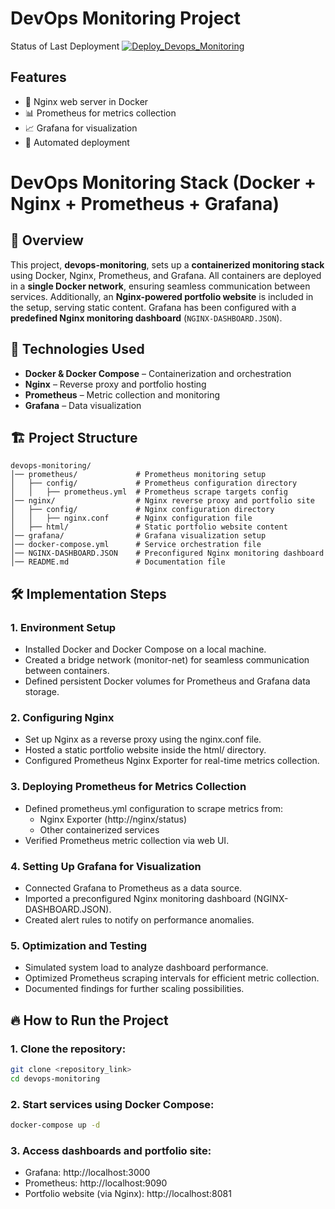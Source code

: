 # DevOps Monitoring Project
Status of Last Deployment
[![Deploy_Devops_Monitoring](https://github.com/dmplastun/devops-monitoring/actions/workflows/deploy.yml/badge.svg?branch=main)](https://github.com/dmplastun/devops-monitoring/actions/workflows/deploy.yml)

## Features
- 🐳 Nginx web server in Docker
- 📊 Prometheus for metrics collection
- 📈 Grafana for visualization
- 🔄 Automated deployment

# DevOps Monitoring Stack (Docker + Nginx + Prometheus + Grafana)

## 📌 Overview

This project, **devops-monitoring**, sets up a **containerized monitoring stack** using Docker, Nginx, Prometheus, and Grafana.
All containers are deployed in a **single Docker network**, ensuring seamless communication between services.
Additionally, an **Nginx-powered portfolio website** is included in the setup, serving static content.
Grafana has been configured with a **predefined Nginx monitoring dashboard** (`NGINX-DASHBOARD.JSON`).

## 🚀 Technologies Used

- **Docker & Docker Compose** – Containerization and orchestration
- **Nginx** – Reverse proxy and portfolio hosting
- **Prometheus** – Metric collection and monitoring
- **Grafana** – Data visualization

## 🏗 Project Structure

```plaintext
devops-monitoring/
│── prometheus/             # Prometheus monitoring setup
│   ├── config/             # Prometheus configuration directory
│   │   ├── prometheus.yml  # Prometheus scrape targets config
│── nginx/                  # Nginx reverse proxy and portfolio site
│   ├── config/             # Nginx configuration directory
│   │   ├── nginx.conf      # Nginx configuration file
│   ├── html/               # Static portfolio website content
│── grafana/                # Grafana visualization setup
│── docker-compose.yml      # Service orchestration file
│── NGINX-DASHBOARD.JSON    # Preconfigured Nginx monitoring dashboard  
│── README.md               # Documentation file
```

## 🛠 Implementation Steps
### 1. Environment Setup

- Installed Docker and Docker Compose on a local machine.
- Created a bridge network (monitor-net) for seamless communication between containers.
- Defined persistent Docker volumes for Prometheus and Grafana data storage.

### 2. Configuring Nginx

- Set up Nginx as a reverse proxy using the nginx.conf file.
- Hosted a static portfolio website inside the html/ directory.
- Configured Prometheus Nginx Exporter for real-time metrics collection.

### 3. Deploying Prometheus for Metrics Collection

- Defined prometheus.yml configuration to scrape metrics from:
    - Nginx Exporter (http://nginx/status)
    - Other containerized services
- Verified Prometheus metric collection via web UI.

### 4. Setting Up Grafana for Visualization

- Connected Grafana to Prometheus as a data source.
- Imported a preconfigured Nginx monitoring dashboard (NGINX-DASHBOARD.JSON).
- Created alert rules to notify on performance anomalies.

### 5. Optimization and Testing

- Simulated system load to analyze dashboard performance.
- Optimized Prometheus scraping intervals for efficient metric collection.
- Documented findings for further scaling possibilities.

## 🔥 How to Run the Project

### 1. Clone the repository:
```bash
git clone <repository_link>
cd devops-monitoring
```

### 2. Start services using Docker Compose:
```bash
docker-compose up -d
```
### 3. Access dashboards and portfolio site:
- Grafana: http://localhost:3000
- Prometheus: http://localhost:9090
- Portfolio website (via Nginx): http://localhost:8081
